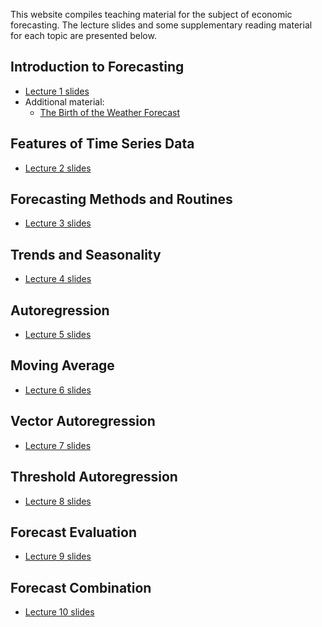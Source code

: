 This website compiles teaching material for the subject of economic forecasting. The lecture slides and some supplementary reading material for each topic are presented below.

## Introduction to Forecasting

- [Lecture 1 slides](https://davidubilava.com/forecasting_slides/01-Intro.html)
- Additional material:
  - [The Birth of the Weather Forecast](https://www.bbc.com/news/magazine-32483678)

## Features of Time Series Data

- [Lecture 2 slides](https://davidubilava.com/forecasting_slides/02-TimeSeries.html)

## Forecasting Methods and Routines

- [Lecture 3 slides](https://davidubilava.com/forecasting_slides/03-Routines.html)

## Trends and Seasonality

- [Lecture 4 slides](https://davidubilava.com/forecasting_slides/04-TrendSeason.html)

## Autoregression

- [Lecture 5 slides](https://davidubilava.com/forecasting_slides/05-Autoregression.html)

## Moving Average

- [Lecture 6 slides](https://davidubilava.com/forecasting_slides/06-MovingAverage.html)

## Vector Autoregression

- [Lecture 7 slides](https://davidubilava.com/forecasting_slides/07-Multivariate.html)

## Threshold Autoregression

- [Lecture 8 slides](https://davidubilava.com/forecasting_slides/08-Nonlinear.html)

## Forecast Evaluation

- [Lecture 9 slides](https://davidubilava.com/forecasting_slides/09-Accuracy.html)

## Forecast Combination

- [Lecture 10 slides](https://davidubilava.com/forecasting_slides/10-Combination.html)


